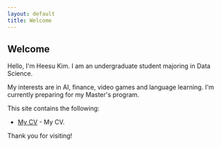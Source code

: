 ```yaml
---
layout: default
title: Welcome
---
```


## Welcome

Hello, I'm Heesu Kim. I am an undergraduate student majoring in Data Science.

My interests are in AI, finance, video games and language learning. I'm currently preparing for my Master's program.

This site contains the following:

* [My CV](/asset/Heesu_Kim_CV.html/) - My CV.
<!---* [My Portfolio](/portfolio/) - What I've made!-->
<!---* [My Blog](/blog/) - What I've Wrote!-->
<!---* [More About Me](/about/) - My background.-->

Thank you for visiting!
